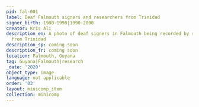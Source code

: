 ```yaml
---
pid: fal-001
label: Deaf Falmouth signers and researchers from Trinidad
signer_birth: 1980-1990|1990-2000
creator: Kris Ali
description_en: A photo of deaf signers in Falmouth being recorded by researchers
  from Trinidad
description_sp: coming soon
description_fr: coming soon
location: Falmouth, Guyana
tag: Guyana|Falmouth|research
_date: '2020'
object_type: image
language: not applicable
order: '03'
layout: minicomp_item
collection: minicomp
---
```

